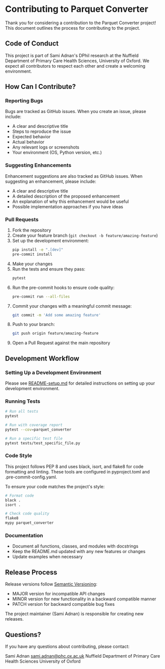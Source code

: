 # Contributing to Parquet Converter

Thank you for considering a contribution to the Parquet Converter project! This document outlines the process for contributing to the project.

## Code of Conduct

This project is part of Sami Adnan's DPhil research at the Nuffield Department of Primary Care Health Sciences, University of Oxford. We expect all contributors to respect each other and create a welcoming environment.

## How Can I Contribute?

### Reporting Bugs

Bugs are tracked as GitHub issues. When you create an issue, please include:

- A clear and descriptive title
- Steps to reproduce the issue
- Expected behavior
- Actual behavior
- Any relevant logs or screenshots
- Your environment (OS, Python version, etc.)

### Suggesting Enhancements

Enhancement suggestions are also tracked as GitHub issues. When suggesting an enhancement, please include:

- A clear and descriptive title
- A detailed description of the proposed enhancement
- An explanation of why this enhancement would be useful
- Possible implementation approaches if you have ideas

### Pull Requests

1. Fork the repository
2. Create your feature branch (`git checkout -b feature/amazing-feature`)
3. Set up the development environment:
   ```bash
   pip install -e ".[dev]"
   pre-commit install
   ```
4. Make your changes
5. Run the tests and ensure they pass:
   ```bash
   pytest
   ```
6. Run the pre-commit hooks to ensure code quality:
   ```bash
   pre-commit run --all-files
   ```
7. Commit your changes with a meaningful commit message:
   ```bash
   git commit -m 'Add some amazing feature'
   ```
8. Push to your branch:
   ```bash
   git push origin feature/amazing-feature
   ```
9. Open a Pull Request against the main repository

## Development Workflow

### Setting Up a Development Environment

Please see [README-setup.md](README-setup.md) for detailed instructions on setting up your development environment.

### Running Tests

```bash
# Run all tests
pytest

# Run with coverage report
pytest --cov=parquet_converter

# Run a specific test file
pytest tests/test_specific_file.py
```

### Code Style

This project follows PEP 8 and uses black, isort, and flake8 for code formatting and linting. These tools are configured in pyproject.toml and .pre-commit-config.yaml.

To ensure your code matches the project's style:

```bash
# Format code
black .
isort .

# Check code quality
flake8
mypy parquet_converter
```

### Documentation

- Document all functions, classes, and modules with docstrings
- Keep the README.md updated with any new features or changes
- Update examples when necessary

## Release Process

Release versions follow [Semantic Versioning](https://semver.org/):

- MAJOR version for incompatible API changes
- MINOR version for new functionality in a backward compatible manner
- PATCH version for backward compatible bug fixes

The project maintainer (Sami Adnan) is responsible for creating new releases.

## Questions?

If you have any questions about contributing, please contact:

Sami Adnan
sami.adnan@phc.ox.ac.uk
Nuffield Department of Primary Care Health Sciences
University of Oxford
